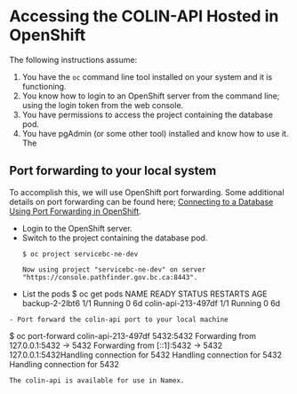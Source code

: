 # Accessing the COLIN-API Hosted in OpenShift

The following instructions assume:
1. You have the `oc` command line tool installed on your system and it is functioning.
1. You know how to login to an OpenShift server from the command line; using the login token from the web console.
1. You have permissions to access the project containing the database pod.
1. You have pgAdmin (or some other tool) installed and know how to use it.  The 

## Port forwarding to your local system

To accomplish this, we will use OpenShift port forwarding.  Some additional details on port forwarding can be found here; [Connecting to a Database Using Port Forwarding in OpenShift](https://blog.openshift.com/openshift-connecting-database-using-port-forwarding/).

- Login to the OpenShift server.
- Switch to the project containing the database pod.
  ```
  $ oc project servicebc-ne-dev

  Now using project "servicebc-ne-dev" on server "https://console.pathfinder.gov.bc.ca:8443".
 - List the pods
	$ oc get pods
	NAME                                   READY     STATUS      RESTARTS   AGE
	backup-2-2lbt6                         1/1       Running     0          6d
	colin-api-213-497df                    1/1       Running     0          6d
 ```
 - Port forward the colin-api port to your local machine
  ```
  $ oc port-forward colin-api-213-497df 5432:5432
  Forwarding from 127.0.0.1:5432 -> 5432
  Forwarding from [::1]:5432 -> 5432
  127.0.0.1:5432Handling connection for 5432
  Handling connection for 5432
  Handling connection for 5432
  ```
The colin-api is available for use in Namex.